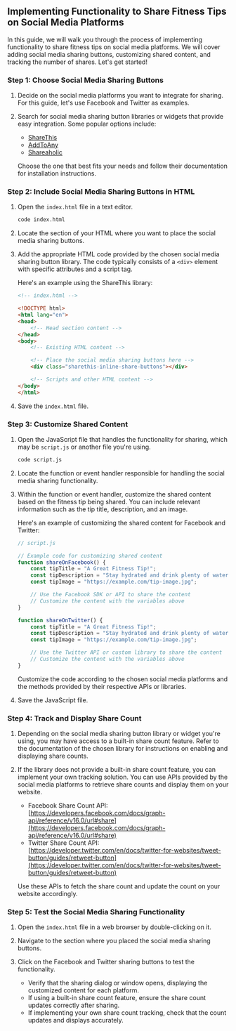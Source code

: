 ## Implementing Functionality to Share Fitness Tips on Social Media Platforms

In this guide, we will walk you through the process of implementing functionality to share fitness tips on social media platforms. We will cover adding social media sharing buttons, customizing shared content, and tracking the number of shares. Let's get started!

### Step 1: Choose Social Media Sharing Buttons

1. Decide on the social media platforms you want to integrate for sharing. For this guide, let's use Facebook and Twitter as examples.

2. Search for social media sharing button libraries or widgets that provide easy integration. Some popular options include:

   - [ShareThis](https://sharethis.com/)
   - [AddToAny](https://www.addtoany.com/)
   - [Shareaholic](https://www.shareaholic.com/)

   Choose the one that best fits your needs and follow their documentation for installation instructions.

### Step 2: Include Social Media Sharing Buttons in HTML

1. Open the `index.html` file in a text editor.

   ```bash
   code index.html
   ```

2. Locate the section of your HTML where you want to place the social media sharing buttons.

3. Add the appropriate HTML code provided by the chosen social media sharing button library. The code typically consists of a `<div>` element with specific attributes and a script tag.

   Here's an example using the ShareThis library:

   ```html
   <!-- index.html -->

   <!DOCTYPE html>
   <html lang="en">
   <head>
       <!-- Head section content -->
   </head>
   <body>
       <!-- Existing HTML content -->

       <!-- Place the social media sharing buttons here -->
       <div class="sharethis-inline-share-buttons"></div>

       <!-- Scripts and other HTML content -->
   </body>
   </html>
   ```

4. Save the `index.html` file.

### Step 3: Customize Shared Content

1. Open the JavaScript file that handles the functionality for sharing, which may be `script.js` or another file you're using.

   ```bash
   code script.js
   ```

2. Locate the function or event handler responsible for handling the social media sharing functionality.

3. Within the function or event handler, customize the shared content based on the fitness tip being shared. You can include relevant information such as the tip title, description, and an image.

   Here's an example of customizing the shared content for Facebook and Twitter:

   ```javascript
   // script.js

   // Example code for customizing shared content
   function shareOnFacebook() {
       const tipTitle = "A Great Fitness Tip!";
       const tipDescription = "Stay hydrated and drink plenty of water during your workouts.";
       const tipImage = "https://example.com/tip-image.jpg";

       // Use the Facebook SDK or API to share the content
       // Customize the content with the variables above
   }

   function shareOnTwitter() {
       const tipTitle = "A Great Fitness Tip!";
       const tipDescription = "Stay hydrated and drink plenty of water during your workouts.";
       const tipImage = "https://example.com/tip-image.jpg";

       // Use the Twitter API or custom library to share the content
       // Customize the content with the variables above
   }
   ```

   Customize the code according to the chosen social media platforms and the methods provided by their respective APIs or libraries.

4. Save the JavaScript file.

### Step 4: Track and Display Share Count

1. Depending on the social media sharing button library or widget you're using, you may have access to a built-in share count feature. Refer to the documentation of the chosen library for instructions on enabling and displaying share counts.



2. If the library does not provide a built-in share count feature, you can implement your own tracking solution. You can use APIs provided by the social media platforms to retrieve share counts and display them on your website.

   - Facebook Share Count API: [https://developers.facebook.com/docs/graph-api/reference/v16.0/url#share](https://developers.facebook.com/docs/graph-api/reference/v16.0/url#share)
   - Twitter Share Count API: [https://developer.twitter.com/en/docs/twitter-for-websites/tweet-button/guides/retweet-button](https://developer.twitter.com/en/docs/twitter-for-websites/tweet-button/guides/retweet-button)

   Use these APIs to fetch the share count and update the count on your website accordingly.

### Step 5: Test the Social Media Sharing Functionality

1. Open the `index.html` file in a web browser by double-clicking on it.

2. Navigate to the section where you placed the social media sharing buttons.

3. Click on the Facebook and Twitter sharing buttons to test the functionality.

   - Verify that the sharing dialog or window opens, displaying the customized content for each platform.
   - If using a built-in share count feature, ensure the share count updates correctly after sharing.
   - If implementing your own share count tracking, check that the count updates and displays accurately.

